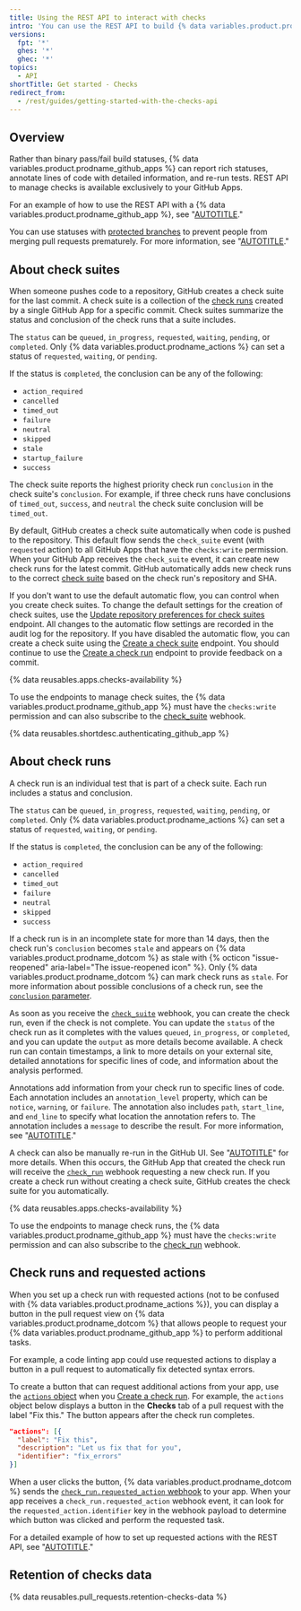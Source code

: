 ```yaml
---
title: Using the REST API to interact with checks
intro: 'You can use the REST API to build {% data variables.product.prodname_github_apps %} that run powerful checks against code changes in a repository. You can create apps that perform continuous integration, code linting, or code scanning services and provide detailed feedback on commits.'
versions:
  fpt: '*'
  ghes: '*'
  ghec: '*'
topics:
  - API
shortTitle: Get started - Checks
redirect_from:
  - /rest/guides/getting-started-with-the-checks-api
---
```


## Overview

Rather than binary pass/fail build statuses, {% data variables.product.prodname_github_apps %} can report rich statuses, annotate lines of code with detailed information, and re-run tests. REST API to manage checks is available exclusively to your GitHub Apps.

For an example of how to use the REST API with a {% data variables.product.prodname_github_app %}, see "[AUTOTITLE](/apps/creating-github-apps/guides/creating-ci-tests-with-the-checks-api)."

You can use statuses with [protected branches](/rest/repos#branches) to prevent people from merging pull requests prematurely. For more information, see "[AUTOTITLE](/repositories/configuring-branches-and-merges-in-your-repository/managing-protected-branches/about-protected-branches#require-status-checks-before-merging)."

## About check suites

When someone pushes code to a repository, GitHub creates a check suite for the last commit. A check suite is a collection of the [check runs](/rest/checks#check-runs) created by a single GitHub App for a specific commit. Check suites summarize the status and conclusion of the check runs that a suite includes.

The `status` can be `queued`, `in_progress`, `requested`, `waiting`, `pending`, or `completed`. Only {% data variables.product.prodname_actions %} can set a status of `requested`, `waiting`, or `pending`.

If the status is `completed`, the conclusion can be any of the following:
* `action_required`
* `cancelled`
* `timed_out`
* `failure`
* `neutral`
* `skipped`
* `stale`
* `startup_failure`
* `success`

The check suite reports the highest priority check run `conclusion` in the check suite's `conclusion`. For example, if three check runs have conclusions of `timed_out`, `success`, and `neutral` the check suite conclusion will be `timed_out`.

By default, GitHub creates a check suite automatically when code is pushed to the repository. This default flow sends the `check_suite` event (with `requested` action) to all GitHub Apps that have the `checks:write` permission. When your GitHub App receives the `check_suite` event, it can create new check runs for the latest commit. GitHub automatically adds new check runs to the correct [check suite](/rest/checks#check-suites) based on the check run's repository and SHA.

If you don't want to use the default automatic flow, you can control when you create check suites. To change the default settings for the creation of check suites, use the [Update repository preferences for check suites](/rest/checks/suites#update-repository-preferences-for-check-suites) endpoint. All changes to the automatic flow settings are recorded in the audit log for the repository. If you have disabled the automatic flow, you can create a check suite using the [Create a check suite](/rest/checks/suites#create-a-check-suite) endpoint. You should continue to use the [Create a check run](/rest/checks/runs#create-a-check-run) endpoint to provide feedback on a commit.

{% data reusables.apps.checks-availability %}

To use the endpoints to manage check suites, the {% data variables.product.prodname_github_app %} must have the `checks:write` permission and can also subscribe to the [check_suite](/webhooks-and-events/webhooks/webhook-events-and-payloads#check_suite) webhook.

{% data reusables.shortdesc.authenticating_github_app %}

## About check runs

A check run is an individual test that is part of a check suite. Each run includes a status and conclusion.

The `status` can be `queued`, `in_progress`, `requested`, `waiting`, `pending`, or `completed`. Only {% data variables.product.prodname_actions %} can set a status of `requested`, `waiting`, or `pending`.

If the status is `completed`, the conclusion can be any of the following:
* `action_required`
* `cancelled`
* `timed_out`
* `failure`
* `neutral`
* `skipped`
* `success`

If a check run is in an incomplete state for more than 14 days, then the check run's `conclusion` becomes `stale` and appears on {% data variables.product.prodname_dotcom %} as stale with {% octicon "issue-reopened" aria-label="The issue-reopened icon" %}. Only {% data variables.product.prodname_dotcom %} can mark check runs as `stale`. For more information about possible conclusions of a check run, see the [`conclusion` parameter](/rest/checks#create-a-check-run--parameters).

As soon as you receive the [`check_suite`](/webhooks-and-events/webhooks/webhook-events-and-payloads#check_suite) webhook, you can create the check run, even if the check is not complete. You can update the `status` of the check run as it completes with the values `queued`, `in_progress`, or `completed`, and you can update the `output` as more details become available. A check run can contain timestamps, a link to more details on your external site, detailed annotations for specific lines of code, and information about the analysis performed.

Annotations add information from your check run to specific lines of code. Each annotation includes an `annotation_level` property, which can be `notice`, `warning`, or `failure`. The annotation also includes `path`, `start_line`, and `end_line` to specify what location the annotation refers to. The annotation includes a `message` to describe the result. For more information, see "[AUTOTITLE](/rest/checks/runs)."

A check can also be manually re-run in the GitHub UI. See "[AUTOTITLE](/pull-requests/collaborating-with-pull-requests/collaborating-on-repositories-with-code-quality-features/about-status-checks#checks)" for more details. When this occurs, the GitHub App that created the check run will receive the [`check_run`](/webhooks-and-events/webhooks/webhook-events-and-payloads#check_run) webhook requesting a new check run. If you create a check run without creating a check suite, GitHub creates the check suite for you automatically.

{% data reusables.apps.checks-availability %}

To use the endpoints to manage check runs, the {% data variables.product.prodname_github_app %} must have the `checks:write` permission and can also subscribe to the [check_run](/webhooks-and-events/webhooks/webhook-events-and-payloads#check_run) webhook.

## Check runs and requested actions

When you set up a check run with requested actions (not to be confused with {% data variables.product.prodname_actions %}), you can display a button in the pull request view on {% data variables.product.prodname_dotcom %} that allows people to request your {% data variables.product.prodname_github_app %} to perform additional tasks.

For example, a code linting app could use requested actions to display a button in a pull request to automatically fix detected syntax errors.

To create a button that can request additional actions from your app, use the [`actions` object](/rest/checks/runs#create-a-check-run--parameters) when you [Create a check run](/rest/checks#create-a-check-run). For example, the `actions` object below displays a button in the **Checks** tab of a pull request with the label "Fix this." The button appears after the check run completes.

```json
"actions": [{
  "label": "Fix this",
  "description": "Let us fix that for you",
  "identifier": "fix_errors"
}]
```

When a user clicks the button, {% data variables.product.prodname_dotcom %} sends the [`check_run.requested_action` webhook](/webhooks-and-events/webhooks/webhook-events-and-payloads#check_run) to your app. When your app receives a `check_run.requested_action` webhook event, it can look for the `requested_action.identifier` key in the webhook payload to determine which button was clicked and perform the requested task.

For a detailed example of how to set up requested actions with the REST API, see "[AUTOTITLE](/apps/creating-github-apps/guides/creating-ci-tests-with-the-checks-api#part-2-creating-the-octo-rubocop-ci-test)."

## Retention of checks data

{% data reusables.pull_requests.retention-checks-data %}
